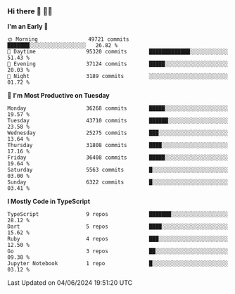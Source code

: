 ### Hi there 👋 🧑‍💻



<!--START_SECTION:waka-->
**I'm an Early 🐤** 

```text
🌞 Morning                49721 commits       ███████░░░░░░░░░░░░░░░░░░   26.82 % 
🌆 Daytime                95320 commits       █████████████░░░░░░░░░░░░   51.43 % 
🌃 Evening                37124 commits       █████░░░░░░░░░░░░░░░░░░░░   20.03 % 
🌙 Night                  3189 commits        ░░░░░░░░░░░░░░░░░░░░░░░░░   01.72 % 
```
📅 **I'm Most Productive on Tuesday** 

```text
Monday                   36268 commits       █████░░░░░░░░░░░░░░░░░░░░   19.57 % 
Tuesday                  43710 commits       ██████░░░░░░░░░░░░░░░░░░░   23.58 % 
Wednesday                25275 commits       ███░░░░░░░░░░░░░░░░░░░░░░   13.64 % 
Thursday                 31808 commits       ████░░░░░░░░░░░░░░░░░░░░░   17.16 % 
Friday                   36408 commits       █████░░░░░░░░░░░░░░░░░░░░   19.64 % 
Saturday                 5563 commits        █░░░░░░░░░░░░░░░░░░░░░░░░   03.00 % 
Sunday                   6322 commits        █░░░░░░░░░░░░░░░░░░░░░░░░   03.41 % 
```


**I Mostly Code in TypeScript** 

```text
TypeScript               9 repos             ███████░░░░░░░░░░░░░░░░░░   28.12 % 
Dart                     5 repos             ████░░░░░░░░░░░░░░░░░░░░░   15.62 % 
Ruby                     4 repos             ███░░░░░░░░░░░░░░░░░░░░░░   12.50 % 
Go                       3 repos             ██░░░░░░░░░░░░░░░░░░░░░░░   09.38 % 
Jupyter Notebook         1 repo              █░░░░░░░░░░░░░░░░░░░░░░░░   03.12 % 
```




 Last Updated on 04/06/2024 19:51:20 UTC
<!--END_SECTION:waka-->


